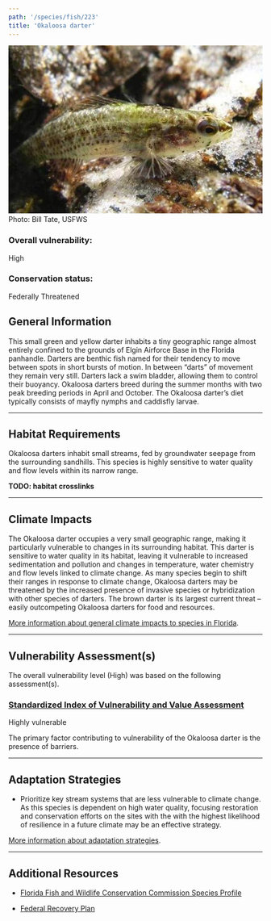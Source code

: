 ```yaml
---
path: '/species/fish/223'
title: 'Okaloosa darter'
---
```


<content-header icon="freshwater_fish" title="Okaloosa darter" subtitle="Etheostoma okaloosae">
</content-header>

<div id="TopSection">

<div class="header-photo"><img src="223.jpg" alt="Photo for 223"/>
<figcaption>Photo: Bill Tate, USFWS</figcaption></div>

<div>

### Overall vulnerability:

<div class="vulnerability vulnerability-high">High</div>



### Conservation status:

Federally Threatened

</div>
</div>

## General Information

This small green and yellow darter inhabits a tiny geographic range almost entirely confined to the grounds of Elgin Airforce Base in the Florida panhandle.  Darters are benthic fish named for their tendency to move between spots in short bursts of motion.  In between “darts” of movement they remain very still.  Darters lack a swim bladder, allowing them to control their buoyancy.    Okaloosa darters breed during the summer months with two peak breeding periods in April and October. The Okaloosa darter’s diet typically consists of mayfly nymphs and caddisfly larvae.

<hr />

## Habitat Requirements

Okaloosa darters inhabit small streams, fed by groundwater seepage from the surrounding sandhills. This species is highly sensitive to water quality and flow levels within its narrow range.

**TODO: habitat crosslinks**

<hr />

## Climate Impacts

The Okaloosa darter occupies a very small geographic range, making it particularly vulnerable to changes in its surrounding habitat. This darter is sensitive to water quality in its habitat, leaving it vulnerable to increased sedimentation and pollution and changes in temperature, water chemistry and flow levels linked to climate change.  As many species begin to shift their ranges in response to climate change, Okaloosa darters may be threatened by the increased presence of invasive species or hybridization with other species of darters.  The brown darter is its largest current threat – easily outcompeting Okaloosa darters for food and resources.

[More information about general climate impacts to species in Florida](/impacts/species).



<hr />

## Vulnerability Assessment(s)

The overall vulnerability level (High) was based on the following assessment(s).
#### 
<div class="vulnerability-header">
<h3><a href="/impacts/vulnerability/sivva/species">Standardized Index of Vulnerability and Value Assessment</a></h3>
<div class="vulnerability vulnerability-high">Highly vulnerable</div>
</div> 

The primary factor contributing to vulnerability of the Okaloosa darter is the presence of barriers.


<hr />

## Adaptation Strategies

- Prioritize key stream systems that are less vulnerable to climate change.   As this species is dependent on high water quality, focusing restoration and conservation efforts on the sites with the with the highest likelihood of resilience in a future climate may be an effective strategy.

[More information about adaptation strategies](/strategies).

<hr />


## Additional Resources

- [Florida Fish and Wildlife Conservation Commission Species Profile](https://myfwc.com/wildlifehabitats/profiles/freshwater/okaloosa-darter/)

- [Federal Recovery Plan](https://ecos.fws.gov/docs/recovery_plan/970407.pdf)
